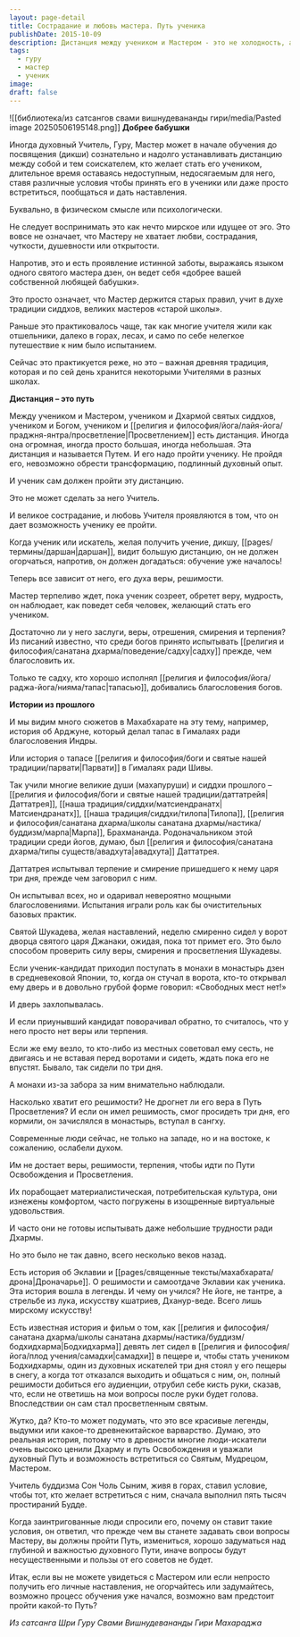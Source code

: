 ```yaml
---
layout: page-detail
title: Сострадание и любовь мастера. Путь ученика
publishDate: 2015-10-09
description: Дистанция между учеником и Мастером - это не холодность, а древняя традиция испытания, призванная укрепить веру, терпение и решимость ученика. Преодоление этой дистанции - необходимый этап духовного пути, который позволяет ученику созреть, приобрести достоинства и заслужить благословение Учителя, как это показано в примерах великих святых и традиций прошлого.
tags:
  - гуру
  - мастер
  - ученик
image: 
draft: false
---
```

![[библиотека/из сатсангов свами вишнудевананды гири/media/Pasted image 20250506195148.png]]
**Добрее бабушки**

Иногда духовный Учитель, Гуру, Мастер может в начале обучения до посвящения (дикши) сознательно и надолго устанавливать дистанцию между собой и тем соискателем, кто желает стать его учеником, длительное время оставаясь недоступным, недосягаемым для него, ставя различные условия чтобы принять его в ученики или даже просто встретиться, пообщаться и дать наставления.

Буквально, в физическом смысле или психологически.

Не следует воспринимать это как нечто мирское или идущее от эго. Это вовсе не означает, что Мастеру не хватает любви, сострадания, чуткости, душевности или открытости.

Напротив, это и есть проявление истинной заботы, выражаясь языком одного святого мастера дзен, он ведет себя «добрее вашей собственной любящей бабушки».

Это просто означает, что Мастер держится старых правил, учит в духе традиции сиддхов, великих мастеров «старой школы».

Раньше это практиковалось чаще, так как многие учителя жили как отшельники, далеко в горах, лесах, и само по себе нелегкое путешествие к ним было испытанием. 

Сейчас это практикуется реже, но это – важная древняя традиция, которая и по сей день хранится некоторыми Учителями в разных школах.

**Дистанция – это путь**

Между учеником и Мастером, учеником и Дхармой святых сиддхов, учеником и Богом, учеником и [[религия и философия/йога/лайя-йога/праджня-янтра/просветление|Просветлением]] есть дистанция. Иногда она огромная, иногда просто большая, иногда небольшая. Эта дистанция и называется Путем. И его надо пройти ученику. Не пройдя его, невозможно обрести трансформацию, подлинный духовный опыт.

И ученик сам должен пройти эту дистанцию.

Это не может сделать за него Учитель.

И великое сострадание, и любовь Учителя проявляются в том, что он дает возможность ученику ее пройти.

Когда ученик или искатель, желая получить учение, дикшу, [[pages/термины/даршан|даршан]], видит большую дистанцию, он не должен огорчаться, напротив, он должен догадаться: обучение уже началось!

Теперь все зависит от него, его духа веры, решимости.

Мастер терпеливо ждет, пока ученик созреет, обретет веру, мудрость, он наблюдает, как поведет себя человек, желающий стать его учеником.

Достаточно ли у него заслуги, веры, отрешения, смирения и терпения? Из писаний известно, что среди богов принято испытывать [[религия и философия/санатана дхарма/поведение/садху|садху]] прежде, чем благословить их.

Только те садху, кто хорошо исполнял [[религия и философия/йога/раджа-йога/нияма/тапас|тапасью]], добивались благословения богов.

**Истории из прошлого**

И мы видим много сюжетов в Махабхарате на эту тему, например, история об Арджуне, который делал тапас в Гималаях ради благословения Индры.

Или история о тапасе [[религия и философия/боги и святые нашей традиции/парвати|Парвати]] в Гималаях ради Шивы.

Так учили многие великие души (махапуруши) и сиддхи прошлого – [[религия и философия/боги и святые нашей традиции/даттатрейя|Даттатрея]], [[наша традиция/сиддхи/матсиендранатх|Матсиендранатх]], [[наша традиция/сиддхи/тилопа|Тилопа]], [[религия и философия/санатана дхарма/школы санатана дхармы/настика/буддизм/марпа|Марпа]], Брахмананда. Родоначальником этой традиции среди йогов, думаю, был [[религия и философия/санатана дхарма/типы существ/авадхута|авадхута]] Даттатрея.

Даттатрея испытывал терпение и смирение пришедшего к нему царя три дня, прежде чем заговорил с ним.

Он испытывал всех, но и одаривал невероятно мощными благословениями. Испытания играли роль как бы очистительных базовых практик.

Святой Шукадева, желая наставлений, неделю смиренно сидел у ворот дворца святого царя Джанаки, ожидая, пока тот примет его. Это было способом проверить силу веры, смирения и просветления Шукадевы.

Если ученик-кандидат приходил поступать в монахи в монастырь дзен в средневековой Японии, то, когда он стучал в ворота, кто-то открывал ему дверь и в довольно грубой форме говорил: «Свободных мест нет!»

И дверь захлопывалась.

И если приунывший кандидат поворачивал обратно, то считалось, что у него просто нет веры или терпения.

Если же ему везло, то кто-либо из местных советовал ему сесть, не двигаясь и не вставая перед воротами и сидеть, ждать пока его не впустят. Бывало, так сидели по три дня.

А монахи из-за забора за ним внимательно наблюдали.

Насколько хватит его решимости? Не дрогнет ли его вера в Путь Просветления? И если он имел решимость, смог просидеть три дня, его кормили, он зачислялся в монастырь, вступал в сангху.

Современные люди сейчас, не только на западе, но и на востоке, к сожалению, ослабели духом.

Им не достает веры, решимости, терпения, чтобы идти по Пути Освобождения и Просветления.

Их порабощает материалистическая, потребительская культура, они изнежены комфортом, часто погружены в изощренные виртуальные удовольствия.

И часто они не готовы испытывать даже небольшие трудности ради Дхармы.

Но это было не так давно, всего несколько веков назад.

Есть история об Эклавии и [[pages/священные тексты/махабхарата/дрона|Дроначарье]]. О решимости и самоотдаче Эклавии как ученика. Эта история вошла в легенды. И чему он учился? Не йоге, не тантре, а стрельбе из лука, искусству кшатриев, Дханур-веде. Всего лишь мирскому искусству!

Есть известная история и фильм о том, как [[религия и философия/санатана дхарма/школы санатана дхармы/настика/буддизм/бодхидхарма|Бодхидхарма]] девять лет сидел в [[религия и философия/йога/плод учения/самадхи|самадхи]] в пещере и, чтобы стать учеником Бодхидхармы, один из духовных искателей три дня стоял у его пещеры в снегу, а когда тот отказался выходить и общаться с ним, он, полный решимости добиться его аудиенции, отрубил себе кисть руки, сказав, что, если не ответишь на мои вопросы после руки будет голова. Впоследствии он сам стал просветленным святым.

Жутко, да? Кто-то может подумать, что это все красивые легенды, выдумки или какое-то древнекитайское варварство. Думаю, это реальная история, потому что в древности многие люди-искатели очень высоко ценили Дхарму и путь Освобождения и уважали духовный Путь и возможность встретиться со Святым, Мудрецом, Мастером.

Учитель буддизма Сон Чоль Сыним, живя в горах, ставил условие, чтобы тот, кто желает встретиться с ним, сначала выполнил пять тысяч простираний Будде.

Когда заинтригованные люди спросили его, почему он ставит такие условия, он ответил, что прежде чем вы станете задавать свои вопросы Мастеру, вы должны пройти Путь, измениться, хорошо задуматься над глубиной и важностью духовного Пути, иначе вопросы будут несущественными и пользы от его советов не будет.

Итак, если вы не можете увидеться с Мастером или если непросто получить его личные наставления, не огорчайтесь или задумайтесь, возможно процесс обучения уже начался, возможно вам предстоит пройти какой-то Путь?

*Из сатсанга Шри Гуру Свами Вишнудевананды Гири Махараджа*

